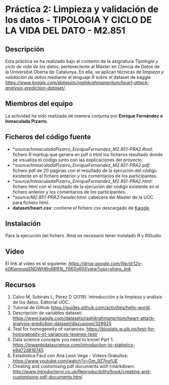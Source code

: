 
# Práctica 2: Limpieza y validación de los datos - TIPOLOGIA Y CICLO DE LA VIDA DEL DATO - M2.851

## Descripción

Esta práctica se ha realizado bajo el contexto de la asignatura _Tipología y ciclo de vida de los datos_, perteneciente al Máster en Ciencia de Datos de la Universitat Oberta de Catalunya. En ella, se aplican técnicas de _limpieza y validación de datos_ mediante el lenguaje R sobre el dataset de kaggle _https://www.kaggle.com/datasets/rashikrahmanpritom/heart-attack-analysis-prediction-dataset/_.

## Miembros del equipo

La actividad ha sido realizada de manera conjunta por **Enrique Fernández e Inmaculada Pizarro**.

## Ficheros del código fuente

* **source/InmaculadaPizarro_EnriqueFernandez_M2.851-PRA2.Rmd*: fichero R markup que genera en pdf o html los ficheros resultado donde se visualiza el código junto con las explicaciones del proyecto.
* **source/InmaculadaPizarro_EnriqueFernandez_M2.851-PRA2.pdf*: fichero pdf de 20 páginas con el resultado de la ejecución del código existente en el fichero anterior y los comentarios de los participantes.
* **source/InmaculadaPizarro_EnriqueFernandez_M2.851-PRA2.html*: fichero html con el resultado de la ejecución del código existente en el fichero anterior y los comentarios de los participantes.
* **source/M2.851-PRA2-header.html*: cabecera del Master de la UOC para fichero html.
* **dataset/heart.csv**: contiene el fichero csv descargado de [Kaggle](https://www.kaggle.com/datasets/rashikrahmanpritom/heart-attack-analysis-prediction-dataset/).

## Instalación ##

Para la ejecución del fichero .Rmd es necesario tener instalado R y RStudio.

## Video ##

El link al video es el siguiente: _https://drive.google.com/file/d/12x-k0KpmnoaSNDWHRrdWR1k_T6K0vRSf/view?usp=share_link_

## Recursos

1. Calvo M, Subirats L, Pérez D (2019). Introducción a la limpieza y análisis de los datos. Editorial UOC. 
2. Tutorial de Github https://guides.github.com/activities/hello-world.
3. Descripción de variables dataset: <https://www.kaggle.com/datasets/rashikrahmanpritom/heart-attack-analysis-prediction-dataset/discussion/329925>
4. Test for homogeneity of variances: <https://biostats.w.uib.no/test-for-homogeneity-of-variances-levenes-test/>
5. Data science concepts you need to know! Part 1: <https://towardsdatascience.com/introduction-to-statistics-e9d72d818745>
6. Estadística Fácil con Ana Leon Vega - Videos Gratuitos: https://www.youtube.com/watch?v=Gm_9Z7nufUE
7. Creating and customising pdf documents with rmarkdown: http://www.introductoryr.co.uk/Reproducibility/book/creating-and-customising-pdf-documents.html
